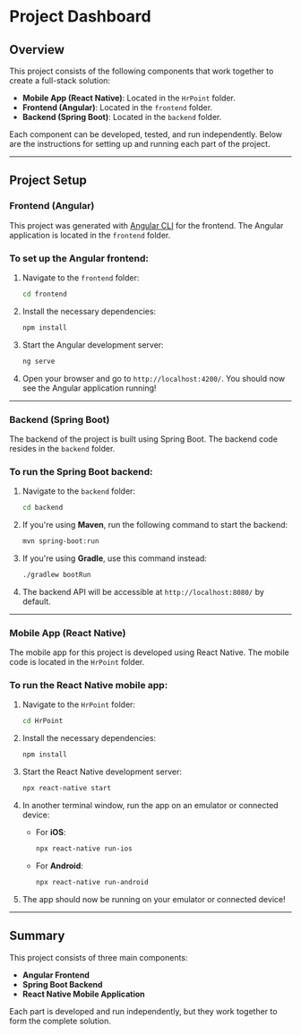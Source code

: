 # Project Dashboard

## Overview

This project consists of the following components that work together to create a full-stack solution:

- **Mobile App (React Native)**: Located in the `HrPoint` folder.
- **Frontend (Angular)**: Located in the `frontend` folder.
- **Backend (Spring Boot)**: Located in the `backend` folder.

Each component can be developed, tested, and run independently. Below are the instructions for setting up and running each part of the project.

---

## Project Setup

### Frontend (Angular)

This project was generated with [Angular CLI](https://github.com/angular/angular-cli) for the frontend. The Angular application is located in the `frontend` folder.

### To set up the Angular frontend:

1. Navigate to the `frontend` folder:

    ```bash
    cd frontend
    ```

2. Install the necessary dependencies:

    ```bash
    npm install
    ```

3. Start the Angular development server:

    ```bash
    ng serve
    ```

4. Open your browser and go to `http://localhost:4200/`. You should now see the Angular application running!

---

### Backend (Spring Boot)

The backend of the project is built using Spring Boot. The backend code resides in the `backend` folder.

### To run the Spring Boot backend:

1. Navigate to the `backend` folder:

    ```bash
    cd backend
    ```

2. If you're using **Maven**, run the following command to start the backend:

    ```bash
    mvn spring-boot:run
    ```

3. If you're using **Gradle**, use this command instead:

    ```bash
    ./gradlew bootRun
    ```

4. The backend API will be accessible at `http://localhost:8080/` by default.

---

### Mobile App (React Native)

The mobile app for this project is developed using React Native. The mobile code is located in the `HrPoint` folder.

### To run the React Native mobile app:

1. Navigate to the `HrPoint` folder:

    ```bash
    cd HrPoint
    ```

2. Install the necessary dependencies:

    ```bash
    npm install
    ```

3. Start the React Native development server:

    ```bash
    npx react-native start
    ```

4. In another terminal window, run the app on an emulator or connected device:

    - For **iOS**:

        ```bash
        npx react-native run-ios
        ```

    - For **Android**:

        ```bash
        npx react-native run-android
        ```

5. The app should now be running on your emulator or connected device!

---

## Summary

This project consists of three main components:

- **Angular Frontend**
- **Spring Boot Backend**
- **React Native Mobile Application**

Each part is developed and run independently, but they work together to form the complete solution.
